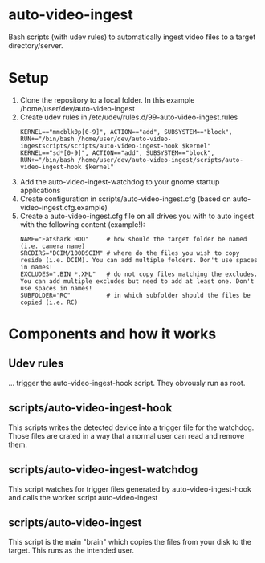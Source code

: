 # auto-video-ingest
Bash scripts (with udev rules) to automatically ingest video files to a target directory/server.

# Setup

1. Clone the repository to a local folder. In this example /home/user/dev/auto-video-ingest
2. Create udev rules in /etc/udev/rules.d/99-auto-video-ingest.rules
   ```
   KERNEL=="mmcblk0p[0-9]", ACTION=="add", SUBSYSTEM=="block", RUN+="/bin/bash /home/user/dev/auto-video-ingestscripts/scripts/auto-video-ingest-hook $kernel"
   KERNEL=="sd*[0-9]", ACTION=="add", SUBSYSTEM=="block", RUN+="/bin/bash /home/user/dev/auto-video-ingest/scripts/auto-video-ingest-hook $kernel"
   ```
3. Add the auto-video-ingest-watchdog to your gnome startup applications
4. Create configuration in scripts/auto-video-ingest.cfg (based on auto-video-ingest.cfg.example)
5. Create a auto-video-ingest.cfg file on all drives you with to auto ingest with the following content (example!):
   ```
   NAME="Fatshark HDO"     # how should the target folder be named (i.e. camera name)
   SRCDIRS="DCIM/100DSCIM" # where do the files you wish to copy reside (i.e. DCIM). You can add multiple folders. Don't use spaces in names!
   EXCLUDES=".BIN *.XML"   # do not copy files matching the excludes. You can add multiple excludes but need to add at least one. Don't use spaces in names!
   SUBFOLDER="RC"          # in which subfolder should the files be copied (i.e. RC)
   ```

# Components and how it works

## Udev rules
... trigger the auto-video-ingest-hook script. They obvously run as root.

## scripts/auto-video-ingest-hook
This scripts writes the detected device into a trigger file for the watchdog. Those files are crated in a way that a normal user can read and remove them.

## scripts/auto-video-ingest-watchdog
This script watches for trigger files generated by auto-video-ingest-hook and calls the worker script auto-video-ingest

## scripts/auto-video-ingest
This script is the main "brain" which copies the files from your disk to the target. This runs as the intended user.
